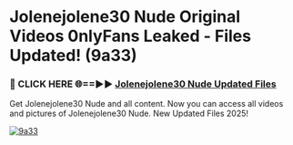 # Jolenejolene30 Nude Original Videos 0nlyFans Leaked - Files Updated! (9a33)

<h3>🔴 CLICK HERE 🌐==►► <a href="https://tinyurl.com/52m3yx9h" rel="nofollow">Jolenejolene30 Nude Updated Files</a></h3>

Get Jolenejolene30 Nude and all content. Now you can access all videos and pictures of Jolenejolene30 Nude. New Updated Files 2025!

[![9a33](https://i.imgur.com/TnHtlc8.gif)](https://tinyurl.com/52m3yx9h)

